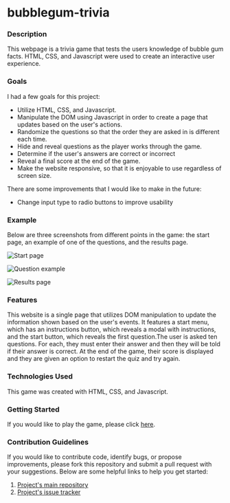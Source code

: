 # bubblegum-trivia

### Description
This webpage is a trivia game that tests the users knowledge of bubble gum facts. HTML, CSS, and Javascript were used to create an interactive user experience.

### Goals
I had a few goals for this project:
* Utilize HTML, CSS, and Javascript.
* Manipulate the DOM using Javascript in order to create a page that updates based on the user's actions.
* Randomize the questions so that the order they are asked in is different each time.
* Hide and reveal questions as the player works through the game.
* Determine if the user's answers are correct or incorrect
* Reveal a final score at the end of the game.
* Make the website responsive, so that it is enjoyable to use regardless of screen size.

There are some improvements that I would like to make in the future:
* Change input type to radio buttons to improve usability

### Example
Below are three screenshots from different points in the game: the start page, an example of one of the questions, and the results page.

![Start page](https://i.imgur.com/MAcVhp6.png)

![Question example](https://i.imgur.com/FbLxcdK.png)

![Results page](https://i.imgur.com/IfsHP2I.png)

### Features

This website is a single page that utilizes DOM manipulation to update the information shown based on the user's events. It features a start menu, which has an instructions button, which reveals a modal with instructions, and the start button, which reveals the first question.The user is asked ten questions. For each, they must enter their answer and then they will be told if their answer is correct. At the end of the game, their score is displayed and they are given an option to restart the quiz and try again.

### Technologies Used

This game was created with HTML, CSS, and Javascript.

### Getting Started

If you would like to play the game, please click [here](https://shelbyvjacobs.github.io/quiz-page/).

### Contribution Guidelines
If you would like to contribute code, identify bugs, or propose improvements, please fork this repository and submit a pull request with your suggestions. Below are some helpful links to help you get started:
1. [Project's main repository](https://github.com/shelbyvjacobs/trivia-game)
2. [Project's issue tracker](https://github.com/shelbyvjacobs/trivia-game/issues)
